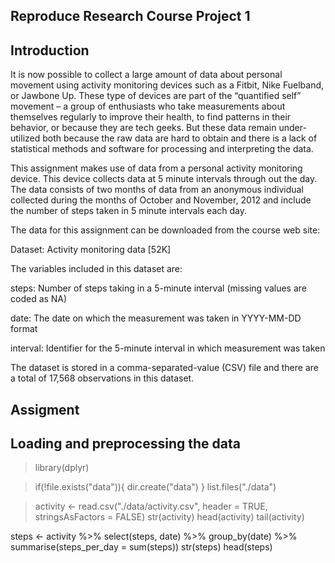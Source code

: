 ## Reproduce Research Course Project 1
## Introduction
It is now possible to collect a large amount of data about personal movement using activity monitoring devices such as a Fitbit, Nike Fuelband, or Jawbone Up. These type of devices are part of the “quantified self” movement – a group of enthusiasts who take measurements about themselves regularly to improve their health, to find patterns in their behavior, or because they are tech geeks. But these data remain under-utilized both because the raw data are hard to obtain and there is a lack of statistical methods and software for processing and interpreting the data.

This assignment makes use of data from a personal activity monitoring device. This device collects data at 5 minute intervals through out the day. The data consists of two months of data from an anonymous individual collected during the months of October and November, 2012 and include the number of steps taken in 5 minute intervals each day.

The data for this assignment can be downloaded from the course web site:

Dataset: Activity monitoring data [52K]

The variables included in this dataset are:

steps: Number of steps taking in a 5-minute interval (missing values are coded as NA)

date: The date on which the measurement was taken in YYYY-MM-DD format

interval: Identifier for the 5-minute interval in which measurement was taken

The dataset is stored in a comma-separated-value (CSV) file and there are a total of 17,568 observations in this dataset.

## Assigment
## Loading and preprocessing the data

> library(dplyr)

> if(!file.exists("data")){
  dir.create("data")
}
> list.files("./data")

> activity <- read.csv("./data/activity.csv", header = TRUE, stringsAsFactors = FALSE)
> str(activity)
> head(activity)
> tail(activity)


 
steps <- activity %>% select(steps, date) %>% group_by(date) %>% summarise(steps_per_day = sum(steps))
str(steps)
head(steps)
